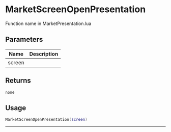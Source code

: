 # MarketScreenOpenPresentation

Function name in MarketPresentation.lua

## Parameters

| Name   | Description |
| ------ | ----------- |
| screen |             |

## Returns

`none`

## Usage

```lua
MarketScreenOpenPresentation(screen)
```

---
